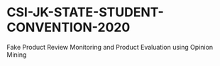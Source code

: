 # CSI-JK-STATE-STUDENT-CONVENTION-2020
Fake Product Review Monitoring and Product Evaluation using Opinion Mining
